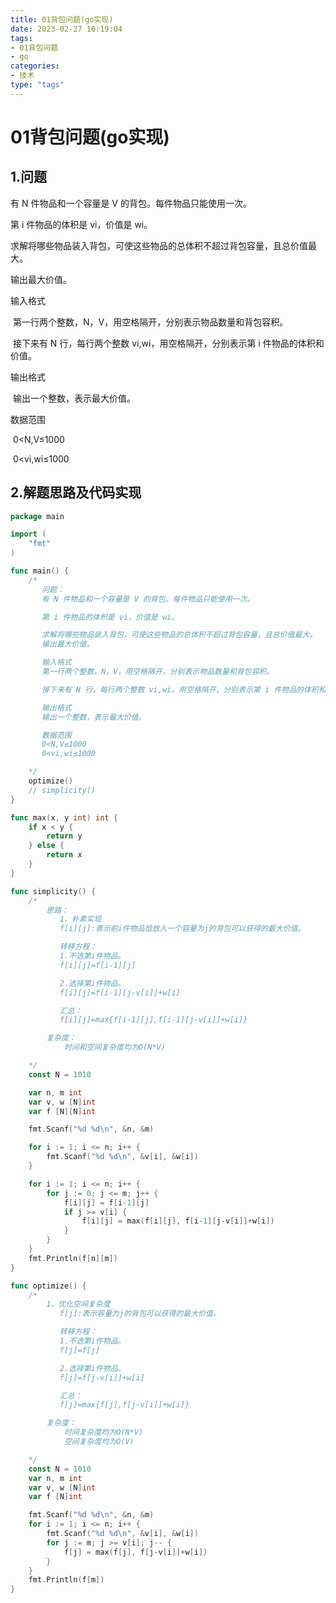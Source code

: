 ```yaml
---
title: 01背包问题(go实现)
date: 2023-02-27 10:19:04
tags:
- 01背包问题
- go
categories:
- 技术
type: "tags"
---
```


# 01背包问题(go实现)

## 1.问题

有 N 件物品和一个容量是 V 的背包。每件物品只能使用一次。

第 i 件物品的体积是 vi，价值是 wi。

求解将哪些物品装入背包，可使这些物品的总体积不超过背包容量，且总价值最大。

输出最大价值。

输入格式

​    第一行两个整数，N，V，用空格隔开，分别表示物品数量和背包容积。

​	接下来有 N 行，每行两个整数 vi,wi，用空格隔开，分别表示第 i 件物品的体积和价值。

输出格式

​    输出一个整数，表示最大价值。

数据范围

​    0<N,V≤1000

​    0<vi,wi≤1000

<!--more-->

## 2.解题思路及代码实现

```go
package main

import (
	"fmt"
)

func main() {
	/*
	   问题：
	   有 N 件物品和一个容量是 V 的背包。每件物品只能使用一次。

	   第 i 件物品的体积是 vi，价值是 wi。

	   求解将哪些物品装入背包，可使这些物品的总体积不超过背包容量，且总价值最大。
	   输出最大价值。

	   输入格式
	   第一行两个整数，N，V，用空格隔开，分别表示物品数量和背包容积。

	   接下来有 N 行，每行两个整数 vi,wi，用空格隔开，分别表示第 i 件物品的体积和价值。

	   输出格式
	   输出一个整数，表示最大价值。

	   数据范围
	   0<N,V≤1000
	   0<vi,wi≤1000

	*/
	optimize()
	// simplicity()
}

func max(x, y int) int {
	if x < y {
		return y
	} else {
		return x
	}
}

func simplicity() {
	/*
		思路：
		   1、朴素实现
		   f[i][j]:表示前i件物品恰放入一个容量为j的背包可以获得的最大价值。

		   转移方程：
		   1.不选第i件物品。
		   f[i][j]=f[i-1][j]

		   2.选择第i件物品。
		   f[i][j]=f[i-1][j-v[i]]+w[i]

		   汇总：
		   f[i][j]=max{f[i-1][j],f[i-1][j-v[i]]+w[i]}

		复杂度：
			时间和空间复杂度均为O(N*V)

	*/
	const N = 1010

	var n, m int
	var v, w [N]int
	var f [N][N]int

	fmt.Scanf("%d %d\n", &n, &m)

	for i := 1; i <= n; i++ {
		fmt.Scanf("%d %d\n", &v[i], &w[i])
	}

	for i := 1; i <= n; i++ {
		for j := 0; j <= m; j++ {
			f[i][j] = f[i-1][j]
			if j >= v[i] {
				f[i][j] = max(f[i][j], f[i-1][j-v[i]]+w[i])
			}
		}
	}
	fmt.Println(f[n][m])
}

func optimize() {
	/*
		1、优化空间复杂度
		   f[j]:表示容量为j的背包可以获得的最大价值。

		   转移方程：
		   1.不选第i件物品。
		   f[j]=f[j]

		   2.选择第i件物品。
		   f[j]=f[j-v[i]]+w[i]

		   汇总：
		   f[j]=max{f[j],f[j-v[i]]+w[i]}

		复杂度：
			时间复杂度均为O(N*V)
			空间复杂度均为O(V)

	*/
	const N = 1010
	var n, m int
	var v, w [N]int
	var f [N]int

	fmt.Scanf("%d %d\n", &n, &m)
	for i := 1; i <= n; i++ {
		fmt.Scanf("%d %d\n", &v[i], &w[i])
		for j := m; j >= v[i]; j-- {
			f[j] = max(f[j], f[j-v[i]]+w[i])
		}
	}
	fmt.Println(f[m])
}

```






